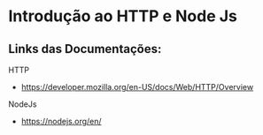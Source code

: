 # Introdução ao HTTP e Node Js

<h2>Links das Documentações:</h2>

HTTP

- https://developer.mozilla.org/en-US/docs/Web/HTTP/Overview

NodeJs

- https://nodejs.org/en/

